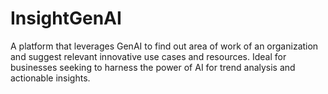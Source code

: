 # InsightGenAI
A platform that leverages GenAI to find out area of work of an organization and suggest relevant innovative use cases and resources. Ideal for businesses seeking to harness the power of AI for trend analysis and actionable insights.

